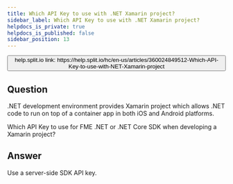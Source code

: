 ```yaml
---
title: Which API Key to use with .NET Xamarin project?
sidebar_label: Which API Key to use with .NET Xamarin project?
helpdocs_is_private: true
helpdocs_is_published: false
sidebar_position: 13
---
```


<p>
  <button style={{borderRadius:'8px', border:'1px', fontFamily:'Courier New', fontWeight:'800', textAlign:'left'}}> help.split.io link: https://help.split.io/hc/en-us/articles/360024849512-Which-API-Key-to-use-with-NET-Xamarin-project </button>
</p>

## Question

.NET development environment provides Xamarin project which allows .NET code to run on top of a container app in both iOS and Android platforms.

Which API Key to use for FME .NET or .NET Core SDK when developing a Xamarin project?

## Answer

Use a server-side SDK API key.